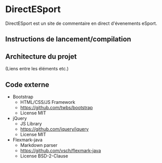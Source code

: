 # DirectESport
DirectESport est un site de commentaire en direct d'évenements eSport.

## Instructions de lancement/compilation

## Architecture du projet

(Liens entre les éléments etc.)

## Code externe

- Bootstrap
    * HTML/CSS/JS Framework
    * https://github.com/twbs/bootstrap
    * License MIT
- jQuery
    * JS Library
    * https://github.com/jquery/jquery
    * License MIT
- Flexmark-java
    * Markdown parser
    * https://github.com/vsch/flexmark-java
    * License BSD-2-Clause
